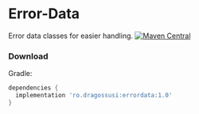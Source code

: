 # Error-Data
Error data classes for easier handling.
[![Maven Central](https://maven-badges.herokuapp.com/maven-central/ro.dragossusi/errordata/badge.svg)](https://repo1.maven.org/maven2/ro/dragossusi/errordata/)

### Download

Gradle:
```gradle
dependencies {
  implementation 'ro.dragossusi:errordata:1.0'
}
```
